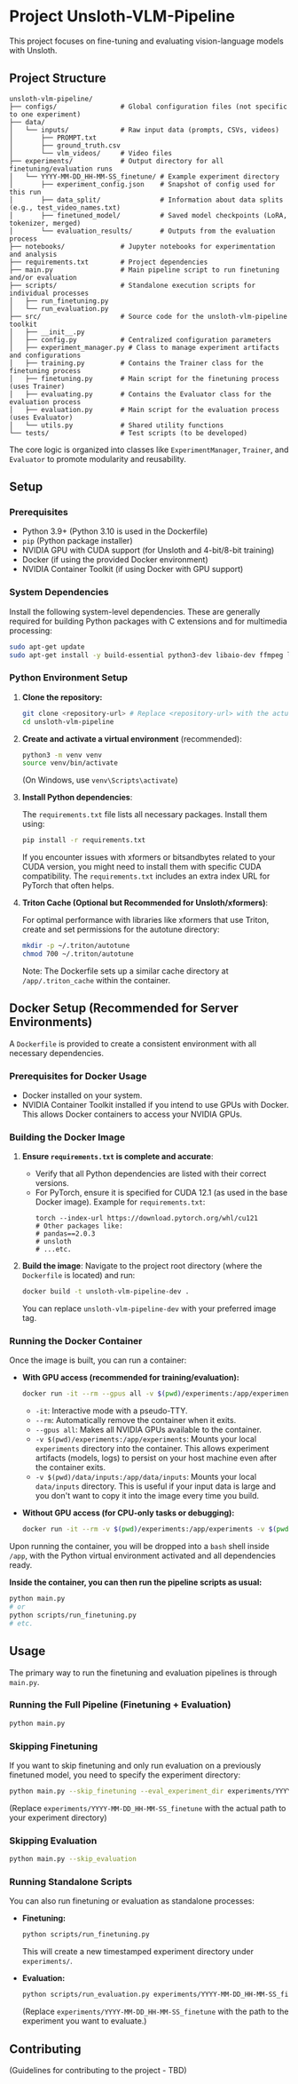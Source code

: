 # Project Unsloth-VLM-Pipeline

This project focuses on fine-tuning and evaluating vision-language models with Unsloth.

## Project Structure

```
unsloth-vlm-pipeline/
├── configs/                # Global configuration files (not specific to one experiment)
├── data/
│   └── inputs/             # Raw input data (prompts, CSVs, videos)
│       ├── PROMPT.txt
│       ├── ground_truth.csv
│       └── vlm_videos/     # Video files
├── experiments/            # Output directory for all finetuning/evaluation runs
│   └── YYYY-MM-DD_HH-MM-SS_finetune/ # Example experiment directory
│       ├── experiment_config.json    # Snapshot of config used for this run
│       ├── data_split/               # Information about data splits (e.g., test_video_names.txt)
│       ├── finetuned_model/          # Saved model checkpoints (LoRA, tokenizer, merged)
│       └── evaluation_results/       # Outputs from the evaluation process
├── notebooks/              # Jupyter notebooks for experimentation and analysis
├── requirements.txt        # Project dependencies
├── main.py                 # Main pipeline script to run finetuning and/or evaluation
├── scripts/                # Standalone execution scripts for individual processes
│   ├── run_finetuning.py
│   └── run_evaluation.py
├── src/                    # Source code for the unsloth-vlm-pipeline toolkit
│   ├── __init__.py
│   ├── config.py           # Centralized configuration parameters
│   ├── experiment_manager.py # Class to manage experiment artifacts and configurations
│   ├── training.py         # Contains the Trainer class for the finetuning process
│   ├── finetuning.py       # Main script for the finetuning process (uses Trainer)
│   ├── evaluating.py       # Contains the Evaluator class for the evaluation process
│   ├── evaluation.py       # Main script for the evaluation process (uses Evaluator)
│   └── utils.py            # Shared utility functions
└── tests/                  # Test scripts (to be developed)
```

The core logic is organized into classes like `ExperimentManager`, `Trainer`, and `Evaluator` to promote modularity and reusability.

## Setup

### Prerequisites

*   Python 3.9+ (Python 3.10 is used in the Dockerfile)
*   `pip` (Python package installer)
*   NVIDIA GPU with CUDA support (for Unsloth and 4-bit/8-bit training)
*   Docker (if using the provided Docker environment)
*   NVIDIA Container Toolkit (if using Docker with GPU support)

### System Dependencies

Install the following system-level dependencies. These are generally required for building Python packages with C extensions and for multimedia processing:

```bash
sudo apt-get update
sudo apt-get install -y build-essential python3-dev libaio-dev ffmpeg libsm6 libxext6 libmpich-dev
```

### Python Environment Setup

1.  **Clone the repository:**
    ```bash
    git clone <repository-url> # Replace <repository-url> with the actual URL
    cd unsloth-vlm-pipeline
    ```

2.  **Create and activate a virtual environment** (recommended):

    ```bash
    python3 -m venv venv
    source venv/bin/activate
    ```
    (On Windows, use `venv\Scripts\activate`)

3.  **Install Python dependencies**:

    The `requirements.txt` file lists all necessary packages. Install them using:

    ```bash
    pip install -r requirements.txt
    ```
    If you encounter issues with xformers or bitsandbytes related to your CUDA version, you might need to install them with specific CUDA compatibility. The `requirements.txt` includes an extra index URL for PyTorch that often helps.

4.  **Triton Cache (Optional but Recommended for Unsloth/xformers)**:

    For optimal performance with libraries like xformers that use Triton, create and set permissions for the autotune directory:

    ```bash
    mkdir -p ~/.triton/autotune
    chmod 700 ~/.triton/autotune
    ```
    Note: The Dockerfile sets up a similar cache directory at `/app/.triton_cache` within the container.

## Docker Setup (Recommended for Server Environments)

A `Dockerfile` is provided to create a consistent environment with all necessary dependencies.

### Prerequisites for Docker Usage

*   Docker installed on your system.
*   NVIDIA Container Toolkit installed if you intend to use GPUs with Docker. This allows Docker containers to access your NVIDIA GPUs.

### Building the Docker Image

1.  **Ensure `requirements.txt` is complete and accurate**:
    *   Verify that all Python dependencies are listed with their correct versions.
    *   For PyTorch, ensure it is specified for CUDA 12.1 (as used in the base Docker image). Example for `requirements.txt`:
        ```
        torch --index-url https://download.pytorch.org/whl/cu121
        # Other packages like:
        # pandas==2.0.3
        # unsloth
        # ...etc.
        ```

2.  **Build the image**:
    Navigate to the project root directory (where the `Dockerfile` is located) and run:
    ```bash
    docker build -t unsloth-vlm-pipeline-dev .
    ```
    You can replace `unsloth-vlm-pipeline-dev` with your preferred image tag.

### Running the Docker Container

Once the image is built, you can run a container:

*   **With GPU access (recommended for training/evaluation):**
    ```bash
    docker run -it --rm --gpus all -v $(pwd)/experiments:/app/experiments -v $(pwd)/data/inputs:/app/data/inputs unsloth-vlm-pipeline-dev
    ```
    *   `-it`: Interactive mode with a pseudo-TTY.
    *   `--rm`: Automatically remove the container when it exits.
    *   `--gpus all`: Makes all NVIDIA GPUs available to the container.
    *   `-v $(pwd)/experiments:/app/experiments`: Mounts your local `experiments` directory into the container. This allows experiment artifacts (models, logs) to persist on your host machine even after the container exits.
    *   `-v $(pwd)/data/inputs:/app/data/inputs`: Mounts your local `data/inputs` directory. This is useful if your input data is large and you don't want to copy it into the image every time you build.

*   **Without GPU access (for CPU-only tasks or debugging):**
    ```bash
    docker run -it --rm -v $(pwd)/experiments:/app/experiments -v $(pwd)/data/inputs:/app/data/inputs unsloth-vlm-pipeline-dev
    ```

Upon running the container, you will be dropped into a `bash` shell inside `/app`, with the Python virtual environment activated and all dependencies ready.

**Inside the container, you can then run the pipeline scripts as usual:**

```bash
python main.py
# or
python scripts/run_finetuning.py
# etc.
```

## Usage

The primary way to run the finetuning and evaluation pipelines is through `main.py`.

### Running the Full Pipeline (Finetuning + Evaluation)

```bash
python main.py
```

### Skipping Finetuning

If you want to skip finetuning and only run evaluation on a previously finetuned model, you need to specify the experiment directory:

```bash
python main.py --skip_finetuning --eval_experiment_dir experiments/YYYY-MM-DD_HH-MM-SS_finetune
```
(Replace `experiments/YYYY-MM-DD_HH-MM-SS_finetune` with the actual path to your experiment directory)

### Skipping Evaluation

```bash
python main.py --skip_evaluation
```

### Running Standalone Scripts

You can also run finetuning or evaluation as standalone processes:

*   **Finetuning:**
    ```bash
    python scripts/run_finetuning.py
    ```
    This will create a new timestamped experiment directory under `experiments/`.

*   **Evaluation:**
    ```bash
    python scripts/run_evaluation.py experiments/YYYY-MM-DD_HH-MM-SS_finetune
    ```
    (Replace `experiments/YYYY-MM-DD_HH-MM-SS_finetune` with the path to the experiment you want to evaluate.)

## Contributing

(Guidelines for contributing to the project - TBD) 
